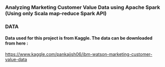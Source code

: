 ### Analyzing Marketing Customer Value Data using Apache Spark (Using only Scala map-reduce Spark API)

### DATA 

#### Data used for this project is from Kaggle. The data can be downloaded from here :

https://www.kaggle.com/pankajjsh06/ibm-watson-marketing-customer-value-data
